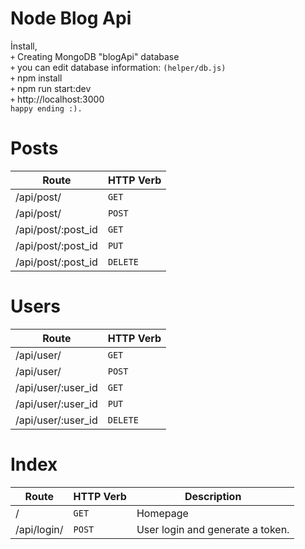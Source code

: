 # Node Blog Api
İnstall, <br>
`+` Creating MongoDB "blogApi" database <br>
`+` you can edit database information: `(helper/db.js)`<br>
`+` npm install <br>
`+` npm run start:dev <br>
`+` http://localhost:3000 <br>
`happy ending :).`


# Posts

| Route |  HTTP Verb |
| --- | --- |
| /api/post/ | `GET` |
| /api/post/ | `POST` |
| /api/post/:post_id | `GET` |
| /api/post/:post_id | `PUT` |
| /api/post/:post_id | `DELETE` |


# Users

| Route |  HTTP Verb |
| --- | --- |
| /api/user/ | `GET` |
| /api/user/ | `POST` |
| /api/user/:user_id | `GET` |
| /api/user/:user_id | `PUT` |
| /api/user/:user_id | `DELETE` |

# Index

| Route |  HTTP Verb | Description |
| --- | --- | --- |
| / | `GET` | Homepage |
| /api/login/ | `POST` | User login and generate a token. |



